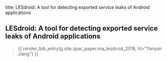 title: LESdroid: A tool for detecting exported service leaks of Android applications

## LESdroid: A tool for detecting exported service leaks of Android applications

> {{ render_bib_entry(g.site.spar_paper.ma_lesdroid_2018, hl="Yanyan Jiang") }}

